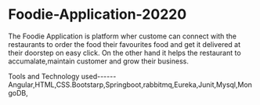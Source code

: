 # Foodie-Application-20220
The Foodie Application is platform wher custome can connect with the restaurants to order the food their favourites food and get it delivered at their doorstep on easy click.
On the other hand it helps the restaurant to accumalate,maintain customer and grow their business.

Tools and Technology used------Angular,HTML,CSS.Bootstarp,Springboot,rabbitmq,Eureka,Junit,Mysql,MongoDB,
